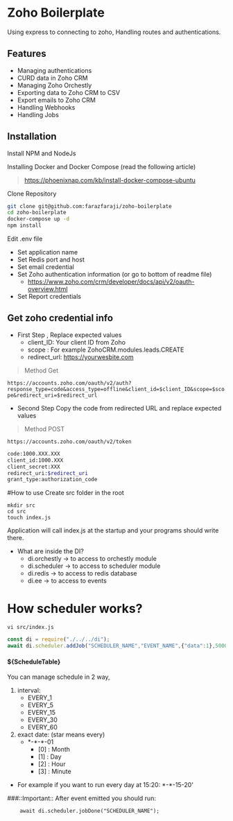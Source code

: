 # Zoho Boilerplate

Using express to connecting to zoho, Handling routes and authentications.

## Features
* Managing authentications
* CURD data in Zoho CRM
* Managing Zoho Orchestly
* Exporting data to Zoho CRM to CSV
* Export emails to Zoho CRM
* Handling Webhooks
* Handling Jobs

## Installation

Install NPM and NodeJs

Installing Docker and Docker Compose (read the following article)
> https://phoenixnap.com/kb/install-docker-compose-ubuntu

Clone Repository

```bash
git clone git@github.com:farazfaraji/zoho-boilerplate
cd zoho-boilerplate
docker-compose up -d
npm install
```

Edit .env file
* Set application name
* Set Redis port and host
* Set email credential
* Set Zoho authentication information (or go to bottom of readme file)
    * https://www.zoho.com/crm/developer/docs/api/v2/oauth-overview.html
* Set Report credentials

## Get zoho credential info
* First Step , Replace expected values
  * client_ID: Your client ID from Zoho
  * scope : For example ZohoCRM.modules.leads.CREATE
  * redirect_url: https://yourwesbite.com
 > Method Get
 
`https://accounts.zoho.com/oauth/v2/auth?response_type=code&access_type=offline&client_id=$client_ID&scope=$scope&redirect_uri=$redirect_url`

* Second Step
Copy the code from redirected URL and replace expected values
> Method POST

`https://accounts.zoho.com/oauth/v2/token`

```bash
code:1000.XXX.XXX
client_id:1000.XXX
client_secret:XXX
redirect_uri:$redirect_uri
grant_type:authorization_code
```

#How to use
Create src folder in the root
```
mkdir src
cd src
touch index.js
```
Application will call index.js at the startup and your programs should write there.
- What are inside the DI?
    - di.orchestly -> to access to orchestly module
    - di.scheduler -> to access to scheduler module
    - di.redis -> to access to redis database
    - di.ee -> to access to events
    
# How scheduler works?
```
vi src/index.js
```
```js
const di = require("./../../di");
await di.scheduler.addJob("SCHEDULER_NAME","EVENT_NAME",{"data":1},5000,"${ScheduleTable}",{sms:true});
```
#### ${ScheduleTable}

You can manage schedule in 2 way,
1) interval:
    * EVERY_1
    * EVERY_5
    * EVERY_15
    * EVERY_30
    * EVERY_60
2) exact date: (star means every)
    * \*-\*-\*-01
        * [0] : Month
        * [1] : Day
        * [2] : Hour
        * [3] : Minute
- For example if you want to run every day at 15:20: \*-\*-15-20'

###::Important::
After event emitted you should run:
```
    await di.scheduler.jobDone("SCHEDULER_NAME");
```

